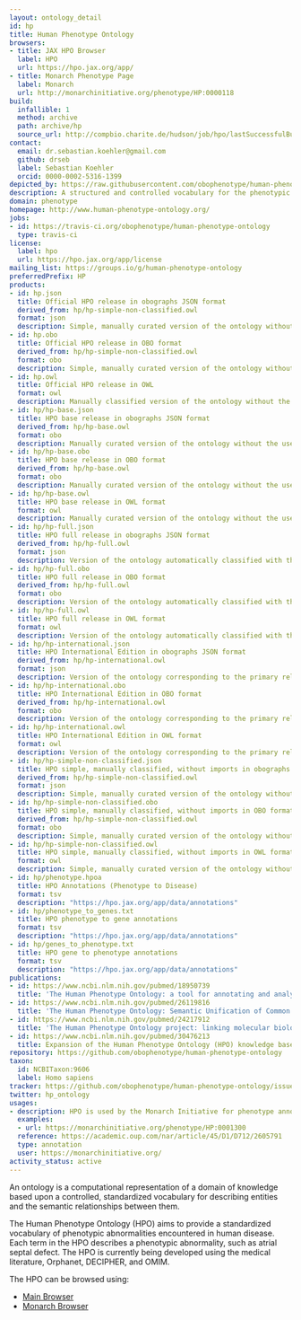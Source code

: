 ```yaml
---
layout: ontology_detail
id: hp
title: Human Phenotype Ontology
browsers:
- title: JAX HPO Browser
  label: HPO
  url: https://hpo.jax.org/app/
- title: Monarch Phenotype Page
  label: Monarch
  url: http://monarchinitiative.org/phenotype/HP:0000118
build:
  infallible: 1
  method: archive
  path: archive/hp
  source_url: http://compbio.charite.de/hudson/job/hpo/lastSuccessfulBuild/artifact/*zip*/archive.zip
contact:
  email: dr.sebastian.koehler@gmail.com
  github: drseb
  label: Sebastian Koehler
  orcid: 0000-0002-5316-1399
depicted_by: https://raw.githubusercontent.com/obophenotype/human-phenotype-ontology/master/logo/HPO-logo-black_small.png
description: A structured and controlled vocabulary for the phenotypic features encountered in human hereditary and other disease.
domain: phenotype
homepage: http://www.human-phenotype-ontology.org/
jobs:
- id: https://travis-ci.org/obophenotype/human-phenotype-ontology
  type: travis-ci
license:
  label: hpo
  url: https://hpo.jax.org/app/license
mailing_list: https://groups.io/g/human-phenotype-ontology
preferredPrefix: HP
products:
- id: hp.json
  title: Official HPO release in obographs JSON format
  derived_from: hp/hp-simple-non-classified.owl
  format: json
  description: Simple, manually curated version of the ontology without the use of a reasoner, and without any imported terms, in obographs JSON format.
- id: hp.obo
  title: Official HPO release in OBO format
  derived_from: hp/hp-simple-non-classified.owl
  format: obo
  description: Simple, manually curated version of the ontology without the use of a reasoner, and without any imported terms, in OBO file format.
- id: hp.owl
  title: Official HPO release in OWL
  format: owl
  description: Manually classified version of the ontology without the use of a reasoner, with imported terms, in OWL format (RDF/XML).
- id: hp/hp-base.json
  title: HPO base release in obographs JSON format
  derived_from: hp/hp-base.owl
  format: obo
  description: Manually curated version of the ontology without the use of a reasoner, with references to imported terms, in obographs JSON file format.
- id: hp/hp-base.obo
  title: HPO base release in OBO format
  derived_from: hp/hp-base.owl
  format: obo
  description: Manually curated version of the ontology without the use of a reasoner, with references to imported terms, in OBO file format.
- id: hp/hp-base.owl
  title: HPO base release in OWL format
  format: owl
  description: Manually curated version of the ontology without the use of a reasoner, with references to imported terms, in OWL (RDF/XML) file format.
- id: hp/hp-full.json
  title: HPO full release in obographs JSON format
  derived_from: hp/hp-full.owl
  format: json
  description: Version of the ontology automatically classified with the use of a reasoner, including all imported terms, in obographs JSON file format.
- id: hp/hp-full.obo
  title: HPO full release in OBO format
  derived_from: hp/hp-full.owl
  format: obo
  description: Version of the ontology automatically classified with the use of a reasoner, including all imported terms, in OBO file format.
- id: hp/hp-full.owl
  title: HPO full release in OWL format
  format: owl
  description: Version of the ontology automatically classified with the use of a reasoner, including all imported terms, in OWL (RDF/XML) file format.
- id: hp/hp-international.json
  title: HPO International Edition in obographs JSON format
  derived_from: hp/hp-international.owl
  format: json
  description: Version of the ontology corresponding to the primary release (hp.owl), with translated labels, synonyms, and definitions, in obographs JSON file format.
- id: hp/hp-international.obo
  title: HPO International Edition in OBO format
  derived_from: hp/hp-international.owl
  format: obo
  description: Version of the ontology corresponding to the primary release (hp.owl), with translated labels, synonyms, and definitions, in OBO file format.
- id: hp/hp-international.owl
  title: HPO International Edition in OWL format
  format: owl
  description: Version of the ontology corresponding to the primary release (hp.owl), with translated labels, synonyms, and definitions, in OWL (RDF/XML) file format.
- id: hp/hp-simple-non-classified.json
  title: HPO simple, manually classified, without imports in obographs JSON format
  derived_from: hp/hp-simple-non-classified.owl
  format: json
  description: Simple, manually curated version of the ontology without the use of a reasoner, and without any imported terms, in obographs JSON file format.
- id: hp/hp-simple-non-classified.obo
  title: HPO simple, manually classified, without imports in OBO format
  derived_from: hp/hp-simple-non-classified.owl
  format: obo
  description: Simple, manually curated version of the ontology without the use of a reasoner, and without any imported terms, in OBO file format.
- id: hp/hp-simple-non-classified.owl
  title: HPO simple, manually classified, without imports in OWL format
  format: owl
  description: Simple, manually curated version of the ontology without the use of a reasoner, and without any imported terms, in OWL (RDF/XML) file format.
- id: hp/phenotype.hpoa
  title: HPO Annotations (Phenotype to Disease)
  format: tsv
  description: "https://hpo.jax.org/app/data/annotations"
- id: hp/phenotype_to_genes.txt
  title: HPO phenotype to gene annotations
  format: tsv
  description: "https://hpo.jax.org/app/data/annotations"
- id: hp/genes_to_phenotype.txt
  title: HPO gene to phenotype annotations
  format: tsv
  description: "https://hpo.jax.org/app/data/annotations"
publications:
- id: https://www.ncbi.nlm.nih.gov/pubmed/18950739
  title: 'The Human Phenotype Ontology: a tool for annotating and analyzing human hereditary disease.'
- id: https://www.ncbi.nlm.nih.gov/pubmed/26119816
  title: 'The Human Phenotype Ontology: Semantic Unification of Common and Rare Disease.'
- id: https://www.ncbi.nlm.nih.gov/pubmed/24217912
  title: 'The Human Phenotype Ontology project: linking molecular biology and disease through phenotype data.'
- id: https://www.ncbi.nlm.nih.gov/pubmed/30476213
  title: Expansion of the Human Phenotype Ontology (HPO) knowledge base and resources.
repository: https://github.com/obophenotype/human-phenotype-ontology
taxon:
  id: NCBITaxon:9606
  label: Homo sapiens
tracker: https://github.com/obophenotype/human-phenotype-ontology/issues/
twitter: hp_ontology
usages:
- description: HPO is used by the Monarch Initiative for phenotype annotations.
  examples:
  - url: https://monarchinitiative.org/phenotype/HP:0001300
  reference: https://academic.oup.com/nar/article/45/D1/D712/2605791
  type: annotation
  user: https://monarchinitiative.org/
activity_status: active
---
```


An ontology is a computational representation of a domain of knowledge based upon a controlled, standardized vocabulary for describing entities and the semantic relationships between them.

The Human Phenotype Ontology (HPO) aims to provide a standardized vocabulary of phenotypic abnormalities encountered in human disease. Each term in the HPO describes a phenotypic abnormality, such as atrial septal defect. The HPO is currently being developed using the medical literature, Orphanet, DECIPHER, and OMIM.

The HPO can be browsed using:

 * [Main Browser](https://hpo.jax.org/)
 * [Monarch Browser](https://monarchinitiative.org/phenotype/HP:0000118)

